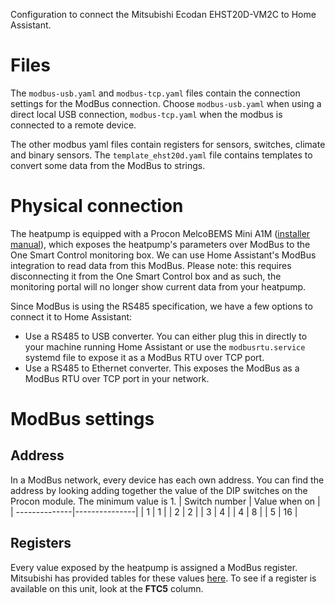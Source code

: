 Configuration to connect the Mitsubishi Ecodan EHST20D-VM2C to Home Assistant.

Files
=====
The `modbus-usb.yaml` and `modbus-tcp.yaml` files contain the connection settings for the ModBus connection. Choose `modbus-usb.yaml` when using a direct local USB connection, `modbus-tcp.yaml` when the modbus is connected to a remote device.

The other modbus yaml files contain registers for sensors, switches, climate and binary sensors.
The `template_ehst20d.yaml` file contains templates to convert some data from the ModBus to strings.

Physical connection
===================
The heatpump is equipped with a Procon MelcoBEMS Mini A1M ([installer manual](https://library.mitsubishielectric.co.uk/pdf/book/MELCOBEMS_Mini_A1M_Install_User_Manual)), which exposes the heatpump's parameters over ModBus to the One Smart Control monitoring box.
We can use Home Assistant's ModBus integration to read data from this ModBus. Please note: this requires disconnecting it from the One Smart Control box and as such, the monitoring portal will no longer show current data from your heatpump.

Since ModBus is using the RS485 specification, we have a few options to connect it to Home Assistant:
- Use a RS485 to USB converter. You can either plug this in directly to your machine running Home Assistant or use the `modbusrtu.service` systemd file to expose it as a ModBus RTU over TCP port.
- Use a RS485 to Ethernet converter. This exposes the ModBus as a ModBus RTU over TCP port in your network.

ModBus settings
===============

Address
-------

In a ModBus network, every device has each own address. You can find the address by looking adding together the value of the DIP switches on the Procon module. The minimum value is 1.
| Switch number | Value when on |
| --------------|---------------|
| 1 | 1 |
| 2 | 2 |
| 3 | 4 |
| 4 | 8 |
| 5 | 16 |


Registers
---------
Every value exposed by the heatpump is assigned a ModBus register. Mitsubishi has provided tables for these values [here](https://library.mitsubishielectric.co.uk/pdf/book/MELCOBEMS_MINI__A1M__ATW_Modbus_Register_Tables.pdf).
To see if a register is available on this unit, look at the __FTC5__ column.
